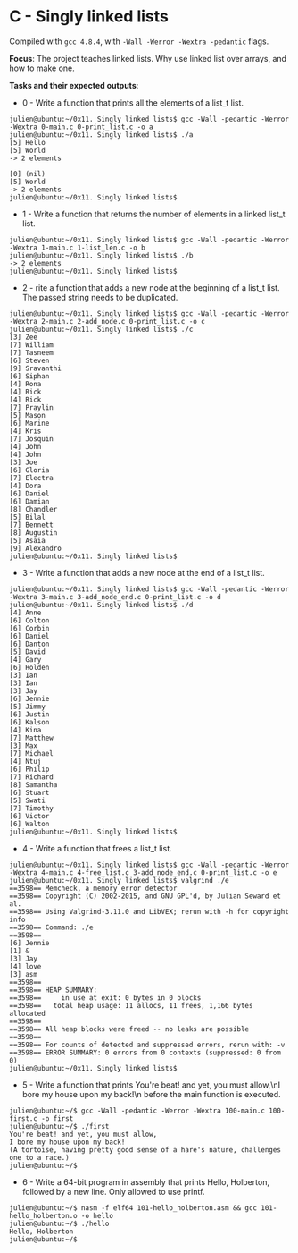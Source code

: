 # C - Singly linked lists

Compiled with `gcc 4.8.4`, with `-Wall -Werror -Wextra -pedantic` flags.

**Focus**: The project teaches linked lists. Why use linked list over arrays, and how to make one.

**Tasks and their expected outputs**:
- 0 - Write a function that prints all the elements of a list_t list.
```
julien@ubuntu:~/0x11. Singly linked lists$ gcc -Wall -pedantic -Werror -Wextra 0-main.c 0-print_list.c -o a
julien@ubuntu:~/0x11. Singly linked lists$ ./a 
[5] Hello
[5] World
-> 2 elements

[0] (nil)
[5] World
-> 2 elements
julien@ubuntu:~/0x11. Singly linked lists$
```
- 1 - Write a function that returns the number of elements in a linked list_t list.
```
julien@ubuntu:~/0x11. Singly linked lists$ gcc -Wall -pedantic -Werror -Wextra 1-main.c 1-list_len.c -o b
julien@ubuntu:~/0x11. Singly linked lists$ ./b 
-> 2 elements
julien@ubuntu:~/0x11. Singly linked lists$ 
```
- 2 - rite a function that adds a new node at the beginning of a list_t list. The passed string needs to be duplicated.
```
julien@ubuntu:~/0x11. Singly linked lists$ gcc -Wall -pedantic -Werror -Wextra 2-main.c 2-add_node.c 0-print_list.c -o c
julien@ubuntu:~/0x11. Singly linked lists$ ./c 
[3] Zee
[7] William
[7] Tasneem
[6] Steven
[9] Sravanthi
[6] Siphan
[4] Rona
[4] Rick
[4] Rick
[7] Praylin
[5] Mason
[6] Marine
[4] Kris
[7] Josquin
[4] John
[4] John
[3] Joe
[6] Gloria
[7] Electra
[4] Dora
[6] Daniel
[6] Damian
[8] Chandler
[5] Bilal
[7] Bennett
[8] Augustin
[5] Asaia
[9] Alexandro
julien@ubuntu:~/0x11. Singly linked lists$ 
```
- 3 - Write a function that adds a new node at the end of a list_t list.
```
julien@ubuntu:~/0x11. Singly linked lists$ gcc -Wall -pedantic -Werror -Wextra 3-main.c 3-add_node_end.c 0-print_list.c -o d
julien@ubuntu:~/0x11. Singly linked lists$ ./d 
[4] Anne
[6] Colton
[6] Corbin
[6] Daniel
[6] Danton
[5] David
[4] Gary
[6] Holden
[3] Ian
[3] Ian
[3] Jay
[6] Jennie
[5] Jimmy
[6] Justin
[6] Kalson
[4] Kina
[7] Matthew
[3] Max
[7] Michael
[4] Ntuj
[6] Philip
[7] Richard
[8] Samantha
[6] Stuart
[5] Swati
[7] Timothy
[6] Victor
[6] Walton
julien@ubuntu:~/0x11. Singly linked lists$ 
```
- 4 - Write a function that frees a list_t list.
```
julien@ubuntu:~/0x11. Singly linked lists$ gcc -Wall -pedantic -Werror -Wextra 4-main.c 4-free_list.c 3-add_node_end.c 0-print_list.c -o e
julien@ubuntu:~/0x11. Singly linked lists$ valgrind ./e
==3598== Memcheck, a memory error detector
==3598== Copyright (C) 2002-2015, and GNU GPL'd, by Julian Seward et al.
==3598== Using Valgrind-3.11.0 and LibVEX; rerun with -h for copyright info
==3598== Command: ./e
==3598== 
[6] Jennie
[1] &
[3] Jay
[4] love
[3] asm
==3598== 
==3598== HEAP SUMMARY:
==3598==     in use at exit: 0 bytes in 0 blocks
==3598==   total heap usage: 11 allocs, 11 frees, 1,166 bytes allocated
==3598== 
==3598== All heap blocks were freed -- no leaks are possible
==3598== 
==3598== For counts of detected and suppressed errors, rerun with: -v
==3598== ERROR SUMMARY: 0 errors from 0 contexts (suppressed: 0 from 0)
julien@ubuntu:~/0x11. Singly linked lists$ 
```
- 5 - Write a function that prints You're beat! and yet, you must allow,\nI bore my house upon my back!\n before the main function is executed.
```
julien@ubuntu:~/$ gcc -Wall -pedantic -Werror -Wextra 100-main.c 100-first.c -o first
julien@ubuntu:~/$ ./first 
You're beat! and yet, you must allow,
I bore my house upon my back!
(A tortoise, having pretty good sense of a hare's nature, challenges one to a race.)
julien@ubuntu:~/$ 
```
- 6 - Write a 64-bit program in assembly that prints Hello, Holberton, followed by a new line. Only allowed to use printf.
```
julien@ubuntu:~/$ nasm -f elf64 101-hello_holberton.asm && gcc 101-hello_holberton.o -o hello
julien@ubuntu:~/$ ./hello 
Hello, Holberton
julien@ubuntu:~/$ 
```
